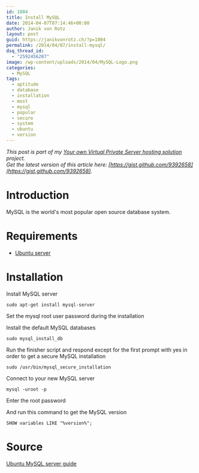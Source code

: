 ```yaml
---
id: 1804
title: Install MySQL
date: 2014-04-07T07:14:46+00:00
author: Janik von Rotz
layout: post
guid: https://janikvonrotz.ch/?p=1804
permalink: /2014/04/07/install-mysql/
dsq_thread_id:
  - "2592456287"
image: /wp-content/uploads/2014/04/MySQL-Logo.png
categories:
  - MySQL
tags:
  - aptitude
  - database
  - installation
  - most
  - mysql
  - popular
  - secure
  - system
  - ubuntu
  - version
---
```

*This post is part of my [Your own Virtual Private Server hosting solution](https://janikvonrotz.ch/your-own-virtual-private-server-hosting-solution/) project.*  
*Get the latest version of this article here: [https://gist.github.com/9392658](https://gist.github.com/9392658).*

# Introduction

MySQL is the world's most popular open source database system.
<!--more-->
# Requirements

* [Ubuntu server](https://janikvonrotz.ch/2014/03/13/deploy-ubuntu-server/)

# Installation

Install MySQL server

    sudo apt-get install mysql-server
    
Set the mysql root user password during the installation

Install the default MySQL databases

    sudo mysql_install_db
    
Run the finisher script and respond except for the first prompt with yes in order to get a secure MySQL installation

    sudo /usr/bin/mysql_secure_installation
        
Connect to your new MySQL server

    mysql -uroot -p
    
Enter the root password

And run this command to get the MySQL version

    SHOW variables LIKE "%version%";
	
# Source

[Ubuntu MySQL server guide](https://help.ubuntu.com/12.04/serverguide/mysql.html)